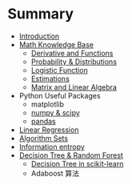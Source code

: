 # Summary

* [Introduction](README.md)
* [Math Knowledge Base](chapter1.md)
  * [Derivative and Functions](chapter1/derivative-and-functions.md)
  * [Probability & Distributions](chapter1/probability.md)
  * [Logistic Function](chapter1/logistic-function.md)
  * [Estimations](chapter1/estimations.md)
  * [Matrix and Linear Algebra](chapter1/matrix-and-linear-algebra.md)
* Python Useful Packages
  * matplotlib
  * [numpy & scipy](numpy-and-scipy.md)
  * [pandas](pandas.md)
* [Linear Regression](linear-regression.md)
* [Algorithm Sets](algorithm-sets.md)
* [Information entropy](information-entropy.md)
* [Decision Tree & Random Forest](decision-tree-and-random-forest.md)
  * [Decision Tree in scikit-learn](decision-tree-and-random-forest/scikit-learn-stuff.md)
  * Adaboost 算法

